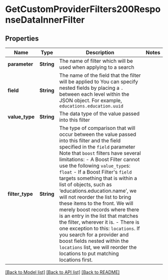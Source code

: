 # GetCustomProviderFilters200ResponseDataInnerFilter

## Properties

Name | Type | Description | Notes
------------ | ------------- | ------------- | -------------
**parameter** | **String** | The name of filter which will be used when applying to a search | 
**field** | **String** | The name of the field that the filter will be applied to  You can specify nested fields by placing a `.` between each level within the JSON object. For example, `educations.education.uuid` | 
**value_type** | **String** | The data type of the value passed into this filter | 
**filter_type** | **String** | The type of comparison that will occur between the value passed into this filter and the field specified in the `field` parameter  Note that `boost` filters have several limitations: - A Boost Filter cannot use the following `value_type`s: `float` - If a Boost Filter's `field` targets something that is within a list of objects, such as ‘educations.education.name’, we will not reorder the list to bring these items to the front. We will merely boost records where there is an entry in the list that matches the filter, wherever it is.   - There is one exception to this: `locations`. If you search for a provider and boost fields nested within the `locations` list, we will reorder the locations to put matching locations first. | 

[[Back to Model list]](../README.md#documentation-for-models) [[Back to API list]](../README.md#documentation-for-api-endpoints) [[Back to README]](../README.md)


